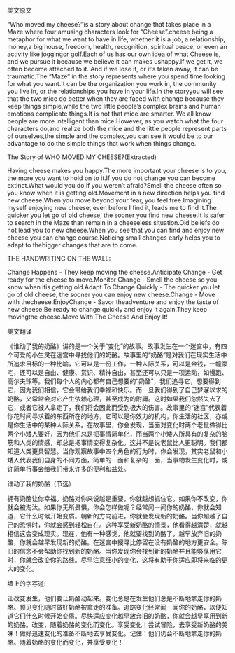 美文原文

“Who moved my cheese?”is a story about change that takes place in a Maze where four amusing characters look for “Cheese”.cheese being a metaphor for what we want to have in life, whether it is a job, a relationship, money,a big house, freedom, health, recognition, spiritual peace, or even an activity like joggingor golf.Each of us has our own idea of what Cheese is, and we pursue it because we believe it can makes ushappy.If we get it, we often become attached to it. And if we lose it, or it’s taken away, it can be traumatic.The “Maze” in the story represents where you spend time looking for what you want.It can be the organization you work in, the community you live in, or the relationships you have in your life.In the storyyou will see that the two mice do better when they are faced with change because they keep things simple,while the two little people’s complex brains and human emotions complicate things.It is not that mice are smarter. We all know people are more intelligent than mice.However, as you watch what the four characters do,and realize both the mice and the little people represent parts of ourselves,the simple and the complex,you can see it would be to our advantage to do the simple things that work when things change.

The Story of WHO MOVED MY CHEESE?(Extracted) 

 Having cheese makes you happy.The more important your cheese is to you, the more you want to hold on to it.If you do not change you can become extinct.What would you do if you weren’t afraid?Smell the cheese often so you know when it is getting old.Movement in a new direction helps you find new cheese.When you move beyond your fear, you feel free.Imagining myself enjoying new cheese, even before I find it, leads me to find it.The quicker you let go of old cheese, the sooner you find new cheese.It is safer to search in the Maze than remain in a cheeseless situation.Old beliefs do not lead you to new cheese.When you see that you can find and enjoy new cheese you can change course.Noticing small changes early helps you to adapt to thebigger changes that are to come.

THE HANDWRITING ON THE WALL:

Change Happens - They keep moving the cheese.Anticipate Change - Get ready for the cheese to move.Monitor Change - Smell the cheese so you know when itis getting old.Adapt To Change Quickly - The quicker you let go of old cheese, the sooner you can enjoy new cheese.Change - Move with thecheese.EnjoyChange - Savor theadventure and enjoy the taste of new cheese.Be ready to change quickly and enjoy it again.They keep movingthe cheese.Move With The Cheese And Enjoy It! 



美文翻译

《谁动了我的奶酪》讲的是一个关于“变化”的故事。故事发生在一个迷宫中，有四个可爱的小生灵在迷宫中寻找他们的奶酪。故事里的“奶酪”是对我们在现实生活中所追求目标的一种比喻，它可以是一份工作，一种人际关系，可以是金钱，一幢豪宅，还可以是自由、健康、赏识、精神自由，甚至还可以只是一项运动，如慢跑、高尔夫球等。我们每个人的内心都有自己想要的“奶酪”，我们追寻它，想要得到它，因为我们相信，它会带给我们幸福和快乐。而一旦我们得到了自己梦寐以求的奶酪，又常常会对它产生依赖心理，甚至成为的附庸。这时如果我们忽然失去了它，或者它被人拿走了，我们将会因此而受到极大的伤害。故事里的“迷宫”代表着你花时间寻求着的东西所在的地方，它可以是你效力的机构，你生活的社区，亦或是你生活中的某种人际关系。在故事里，你会发现，当面对变化时两个老鼠做得比两个小矮人要好，因为他们总是把事情简单化，而当两个小矮人所具有的复杂的脑筋和人类的情感，却总是把事情变得复杂化。这并不是说老鼠比人更聪明。我们都知道人类更具智慧。当你观察故事中四个角色的行为时，你会发现，其实老鼠和小矮人代表我们自身的不同方面，简单的一面和复杂的一面，当事物发生变化时，或许简单行事会给我们带来许多的便利和益处。

谁动了我的奶酪（节选）

拥有奶酪让你幸福。奶酪对你来说越是重要，你就越想抓住它。如果你不改变，你就会被淘汰。如果你无所畏惧，你会怎样做呢？经常闻一闻你的奶酪，你就会知道，它什么时候开始变质。朝新的方向前进，你就会发现新的奶酪。当你超越了自己的恐惧时，你就会感到轻松自在。这种享受新奶酪的情景，他看得越清楚，就越相信这会变成现实。现在，他有一种感觉，他就要找到奶酪了，越早放弃旧的奶酪，你就会越早发现新的奶酪。在迷宫中搜寻比停留在没有奶酪的地方更安全。陈旧的信念不会帮助你找到新的奶酪。当你发现你会找到新的奶酪并且能够享用它时，你就会改变你的路线。尽早注意细小的变化，这将有助于你适应即将来临的更大的变化。

墙上的字写道:

让改变发生，他们要让奶酪动起来。变化总是在发生他们总是不断地拿走你的奶酪。预见变化随时做好奶酪被拿走的准备。追踪变化经常闻一闻你的奶酪，以便知道它们什么时候开始变质。尽快适应变化越早放弃旧的奶酪，你就会越早享用到新的奶酪。改变，随着奶酪的变化而变化。享受变化！尝试冒险，去享受新奶酪的美味！做好迅速变化的准备不断地去享受变化。记住：他们仍会不断地拿走你的奶酪。随着奶酪的变化而变化，并享受变化！